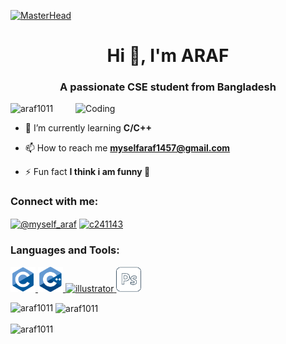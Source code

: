 [![MasterHead](https://firebasestorage.googleapis.com/v0/b/flexi-coding.appspot.com/o/dempgi7-520f8d5f-63d4-4453-8822-dbc149ae27f8.gif?alt=media&token=91c0c7b2-93c3-4029-b011-1a8703c5730d)](https://rishavchanda.io)
<h1 align="center">Hi 👋, I'm ARAF</h1>
<h3 align="center">A passionate CSE student from Bangladesh</h3>
<img align="right" alt="Coding" width="400" src="https://cdn.dribbble.com/users/1162077/screenshots/3848914/programmer.gif">

<p align="left"> <img src="https://komarev.com/ghpvc/?username=araf1011&label=Profile%20views&color=0e75b6&style=flat" alt="araf1011" /> </p>

- 🌱 I’m currently learning **C/C++**

- 📫 How to reach me **myselfaraf1457@gmail.com**

- ⚡ Fun fact **I think i am funny 🙂**

<h3 align="left">Connect with me:</h3>
<p align="left">
<a href="https://instagram.com/@myself_araf" target="blank"><img align="center" src="https://raw.githubusercontent.com/rahuldkjain/github-profile-readme-generator/master/src/images/icons/Social/instagram.svg" alt="@myself_araf" height="30" width="40" /></a>
<a href="https://codeforces.com/profile/c241143" target="blank"><img align="center" src="https://raw.githubusercontent.com/rahuldkjain/github-profile-readme-generator/master/src/images/icons/Social/codeforces.svg" alt="c241143" height="30" width="40" /></a>
</p>

<h3 align="left">Languages and Tools:</h3>
<p align="left"> <a href="https://www.cprogramming.com/" target="_blank" rel="noreferrer"> <img src="https://raw.githubusercontent.com/devicons/devicon/master/icons/c/c-original.svg" alt="c" width="40" height="40"/> </a> <a href="https://www.w3schools.com/cpp/" target="_blank" rel="noreferrer"> <img src="https://raw.githubusercontent.com/devicons/devicon/master/icons/cplusplus/cplusplus-original.svg" alt="cplusplus" width="40" height="40"/> </a> <a href="https://www.adobe.com/in/products/illustrator.html" target="_blank" rel="noreferrer"> <img src="https://www.vectorlogo.zone/logos/adobe_illustrator/adobe_illustrator-icon.svg" alt="illustrator" width="40" height="40"/> </a> <a href="https://www.photoshop.com/en" target="_blank" rel="noreferrer"> <img src="https://raw.githubusercontent.com/devicons/devicon/master/icons/photoshop/photoshop-line.svg" alt="photoshop" width="40" height="40"/> </a> </p>

<p><img align="left" src="https://github-readme-stats.vercel.app/api/top-langs?username=araf1011&show_icons=true&locale=en&layout=compact" alt="araf1011" /></p>

<p>&nbsp;<img align="center" src="https://github-readme-stats.vercel.app/api?username=araf1011&show_icons=true&locale=en" alt="araf1011" /></p>

<p><img align="center" src="https://github-readme-streak-stats.herokuapp.com/?user=araf1011&" alt="araf1011" /></p>
